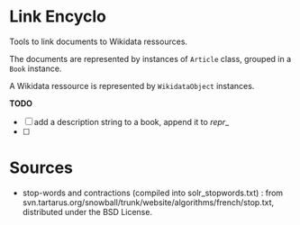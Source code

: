 # Link Encyclo

Tools to link documents to Wikidata ressources.

The documents are represented by instances of `Article` class, grouped in a `Book` instance.

A Wikidata ressource is represented by `WikidataObject` instances.

 
**TODO**

- [ ] add a description string to a book, append it to _repr__
- [ ] 


# Sources

- stop-words and contractions (compiled into solr_stopwords.txt) : from svn.tartarus.org/snowball/trunk/website/algorithms/french/stop.txt, distributed under the BSD License.